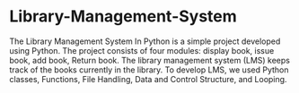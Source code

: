 # Library-Management-System

The Library Management System In Python is a simple project developed using Python. The project consists of four modules: display book, issue book, add book, Return book. The library management system (LMS) keeps track of the books currently in the library. To develop LMS, we used Python classes, Functions, File Handling, Data and Control Structure, and Looping.

